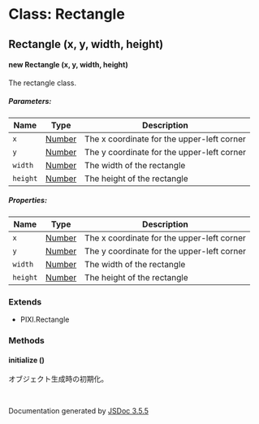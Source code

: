 # Class: Rectangle

## Rectangle (x, y, width, height)

#### new Rectangle (x, y, width, height)

The rectangle class.

##### Parameters:

| Name | Type | Description |
| --- | --- | --- |
| `x` | [Number](Number.md) | The x coordinate for the upper-left corner |
| `y` | [Number](Number.md) | The y coordinate for the upper-left corner |
| `width` | [Number](Number.md) | The width of the rectangle |
| `height` | [Number](Number.md) | The height of the rectangle |

##### Properties:

| Name | Type | Description |
| --- | --- | --- |
| `x` | [Number](Number.md) | The x coordinate for the upper-left corner |
| `y` | [Number](Number.md) | The y coordinate for the upper-left corner |
| `width` | [Number](Number.md) | The width of the rectangle |
| `height` | [Number](Number.md) | The height of the rectangle |

<dl>
</dl>

### Extends

* PIXI.Rectangle

### Methods

#### initialize ()

 オブジェクト生成時の初期化。
<dl>
</dl>
 <br>

  Documentation generated by [JSDoc 3.5.5](https://github.com/jsdoc3/jsdoc)
